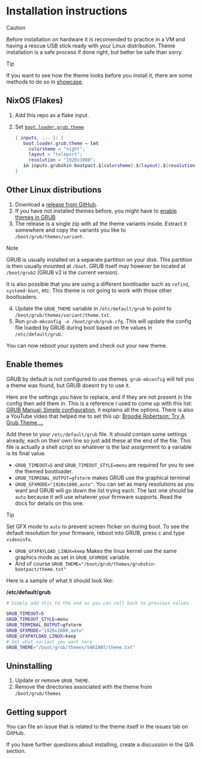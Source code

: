 # Installation instructions

> [!CAUTION]
> Before installation on hardware it is recomended to practice in a VM and having a rescue USB stick ready with your
> Linux distribution. Theme installation is a safe process if done right, but better be safe than sorry.

> [!TIP]
> If you want to see how the theme looks before you install it, there are some methods to do so in
> [showcase](SHOWCASE.md).
<!-- TODO: Link to the showcase header -->

## NixOS (Flakes)

1. Add this repo as a flake input.
2. Set [`boot.loader.grub.theme`](https://search.nixos.org/options?channel=24.11&show=boot.loader.grub.theme&from=0&size=50&sort=relevance&type=packages&query=boot.loader.grub+theme) 

   ```nix
   { inputs, ... }: {
      boot.loader.grub.theme = let
        colorsheme = "night";
        layout = "teleport";
        resolution = "1920x1080";
      in inputs.grubshin-bootpact.${colorsheme}.${layout}.${resolution};
   }
   ```

## Other Linux distributions

1. Download a [release from GitHub](https://github.com/max-ishere/grubshin-bootpact/releases/latest).
2. If you have not installed themes before, you might have to [enable themes in GRUB](#enable-themes)
3. The release is a single zip with all the theme variants inside. Extract it somewhere and copy the variants you like
   to `/boot/grub/themes/`*`variant`*.

> [!NOTE]
> GRUB is usually installed on a separate partition on your disk. This partition is then usually mounted at `/boot`.
> GRUB itself may however be located at `/boot/grub2` (GRUB v2 is the current version).
>
> It is also possible that you are using a different bootloader such as `refind`, `systemd-boot`, etc. This theme is
> not going to work with those other bootloaders.

4. Update the `GRUB_THEME` variable in `/etc/default/grub` to point to `/boot/grub/themes/`*`variant`*`/theme.txt`.
5. Run `grub-mkconfig -o /boot/grub/grub.cfg`. This will update the config file loaded by GRUB during boot based on the
   values in `/etc/default/grub`.

You can now reboot your system and check out your new theme.

## Enable themes

GRUB by default is not configured to use themes. `grub-mkconfig` will tell you a theme was found, but GRUB doesnt try to
use it.

Here are the settings you have to replace, and if they are not present in the config then add them in. This is a
reference I used to come up with this list:
[GRUB Manual: Simple configuration](https://www.gnu.org/software/grub/manual/grub/grub.html#Simple-configuration),
it explains all the options. There is also a YouTube video that helped me to set this up:
[Broodie Robertson: Try A Grub Theme ...](https://youtu.be/smkzKmrtza4)

Add these to your `/etc/default/grub` file. It should contain some settings already, each on their own line so just add
these at the end of the file. This file is actually a shell script so whatever is the last assignment to a variable is
its final value.

- `GRUB_TIMEOUT=5` and `GRUB_TIMEOUT_STYLE=menu` are required for you to see the themed bootloader.
- `GRUB_TERMINAL_OUTPUT=gfxterm` makes GRUB use the graphical terminal
- `GRUB_GFXMODE="1920x1080,auto"`. You can set as many resolutions as you want and GRUB will go down the list trying
  each. The last one should be `auto` because it will use whatever your firmware supports. Read the docs for details on
  this one.
  
> [!TIP]
> Set GFX mode to `auto` to prevent screen flicker on during boot. To see the default resolution for your firmware,
> reboot into GRUB, press <kbd>c</kbd> and type `videoinfo`.

- `GRUB_GFXPAYLOAD_LINUX=keep` Makes the linux kernel use the same graphics mode as set in `GRUB_GFXMODE` variable.
- And of course `GRUB_THEME="/boot/grub/themes/grubshin-bootpact/theme.txt"`

Here is a sample of what it should look like:

**/etc/default/grub**

```sh
# Simply add this to the end so you can roll back to previous values

GRUB_TIMEOUT=5
GRUB_TIMEOUT_STYLE=menu
GRUB_TERMINAL_OUTPUT=gfxterm
GRUB_GFXMODE="1920x1080,auto"
GRUB_GFXPAYLOAD_LINUX=keep
# Set what variant you want here
GRUB_THEME="/boot/grub/themes/VARIANT/theme.txt"
```

## Uninstalling

1. Update or remove `GRUB_THEME`.
2. Remove the directories associated with the theme from `/boot/grub/themes`

## Getting support

You can file an issue that is related to the theme itself in the issues tab on GitHub.

If you have further questions about installing, create a discussion in the Q/A section.